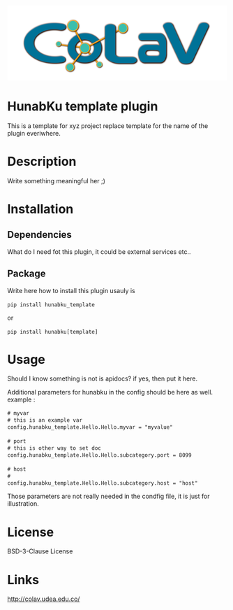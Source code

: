 <center><img src="https://raw.githubusercontent.com/colav/colav.github.io/master/img/Logo.png"/></center>

# HunabKu template plugin 
This is a template for xyz project
replace template for the name of the plugin everiwhere.

# Description
Write something meaningful her ;)

# Installation

## Dependencies
What do I need fot this plugin, it could be external services etc..

## Package
Write here how to install this plugin
usauly is 

`pip install hunabku_template`

or

`pip install hunabku[template]`

# Usage
Should I know something is not is apidocs?
if yes, then put it here.

Additional parameters for hunabku in the config should be here as well.
example :

```
# myvar
# this is an example var
config.hunabku_template.Hello.Hello.myvar = "myvalue"

# port
# this is other way to set doc
config.hunabku_template.Hello.Hello.subcategory.port = 8099

# host
# 
config.hunabku_template.Hello.Hello.subcategory.host = "host"

```
Those parameters are not really needed in the condfig file, it is just for illustration.


# License
BSD-3-Clause License 

# Links
http://colav.udea.edu.co/



